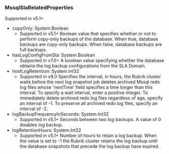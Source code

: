 ### MssqlSlaRelatedProperties
Supported in v5.1+

- copyOnly: System.Boolean
  - Supported in v5.1+
  Boolean value that specifies whether or not to perform copy-only backups of the database. When true, database backups are copy-only backups. When false, database backups are full backups.
- hasLogConfigFromSla: System.Boolean
  - Supported in v7.0+
  A boolean value specifying whether the database obtains the log backup configurations from the SLA Domain.
- hostLogRetention: System.Int32
  - Supported in v9.0
  Specifies the interval, in hours, the Rubrik cluster waits before the next log snapshot job deletes archived Mssql redo log files whose 'nextTime' field specifies a time longer than this interval. To specify a wait interval, enter a positive integer. To immediately delete archived redo log files regardless of age, specify an interval of -1. To preserve all archived redo log files, specify an interval of -2.
- logBackupFrequencyInSeconds: System.Int32
  - Supported in v5.1+
  Seconds between two log backups. A value of 0 disables log backup.
- logRetentionHours: System.Int32
  - Supported in v5.1+
  Number of hours to retain a log backup. When the value is set to -1 the Rubrik cluster retains the log backup until the database snapshots that precede the log backup have expired.
